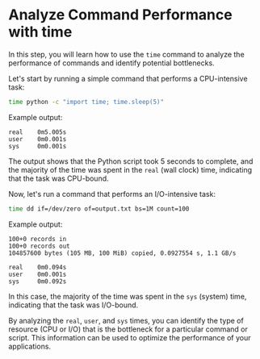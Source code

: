 # Analyze Command Performance with time

In this step, you will learn how to use the `time` command to analyze the performance of commands and identify potential bottlenecks.

Let's start by running a simple command that performs a CPU-intensive task:

```bash
time python -c "import time; time.sleep(5)"
```

Example output:

```
real    0m5.005s
user    0m0.001s
sys     0m0.001s
```

The output shows that the Python script took 5 seconds to complete, and the majority of the time was spent in the `real` (wall clock) time, indicating that the task was CPU-bound.

Now, let's run a command that performs an I/O-intensive task:

```bash
time dd if=/dev/zero of=output.txt bs=1M count=100
```

Example output:

```
100+0 records in
100+0 records out
104857600 bytes (105 MB, 100 MiB) copied, 0.0927554 s, 1.1 GB/s

real    0m0.094s
user    0m0.001s
sys     0m0.092s
```

In this case, the majority of the time was spent in the `sys` (system) time, indicating that the task was I/O-bound.

By analyzing the `real`, `user`, and `sys` times, you can identify the type of resource (CPU or I/O) that is the bottleneck for a particular command or script. This information can be used to optimize the performance of your applications.
